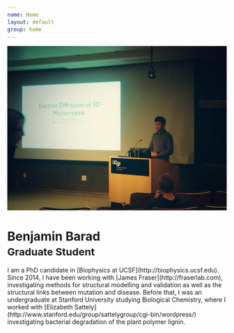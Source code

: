 ```yaml
---
name: Home
layout: default
group: home
---
```


<img src="/static/img/Giving_microed_talk.jpg" class="img-responsive center-block" alt="Giving a talk about recent developments in electron crystallography, February 2014"/>

<h1 class="text-center">Benjamin Barad <br><small> Graduate Student </small></h1>

<p class="lead text-justify">
I am a PhD candidate in [Biophysics at UCSF](http://biophysics.ucsf.edu). 
Since 2014, I have been working with [James Fraser](http://fraserlab.com), investigating methods for structural modelling and validation as well as the structural links between mutation and disease. 
Before that, I was an undergraduate at Stanford University studying Biological Chemistry, where I worked with [Elizabeth Sattely](http://www.stanford.edu/group/sattelygroup/cgi-bin/wordpress/) investigating bacterial degradation of the plant polymer lignin. 
</p>
